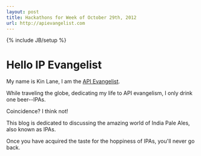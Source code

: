 ```yaml
---
layout: post
title: Hackathons for Week of October 29th, 2012
url: http://apievangelist.com
---
```


{% include JB/setup %}

<h1>Hello IP Evangelist</h1>

<p>My name is Kin Lane, I am the <a href="http://apievangelist.com" target="_blank">API Evangelist</a>.</p>

<p>While traveling the globe, dedicating my life to API evangelism, I only drink one beer--IPAs.</p>

<p>Coincidence?  I think not!</p>

<p>This blog is dedicated to discussing the amazing world of India Pale Ales, also known as IPAs.</p>

<p>Once you have acquired the taste for the hoppiness of IPAs, you'll never go back.</p>
